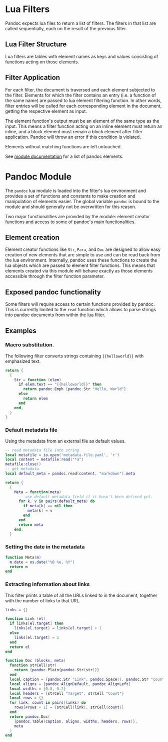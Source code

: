 Lua Filters
===========

Pandoc expects lua files to return a list of filters. The filters in that list
are called sequentially, each on the result of the previous filter.

Lua Filter Structure
--------------------

Lua filters are tables with element names as keys and values consisting
of functions acting on those elements.

Filter Application
------------------

For each filter, the document is traversed and each element subjected to
the filter. Elements for which the filter contains an entry (i.e. a
function of the same name) are passed to lua element filtering function.
In other words, filter entries will be called for each corresponding
element in the document, getting the respective element as input.

The element function's output must be an element of the same type as the
input. This means a filter function acting on an inline element must
return an inline, and a block element must remain a block element after
filter application. Pandoc will throw an error if this condition is
violated.

Elements without matching functions are left untouched.

See [module documentation](pandoc-module.html) for a list of pandoc
elements.


Pandoc Module
=============

The `pandoc` lua module is loaded into the filter's lua environment and
provides a set of functions and constants to make creation and
manipulation of elements easier. The global variable `pandoc` is bound
to the module and should generally not be overwritten for this reason.

Two major functionalities are provided by the module: element creator
functions and access to some of pandoc's main functionalities.

Element creation
----------------

Element creator functions like `Str`, `Para`, and `Doc` are designed to
allow easy creation of new elements that are simple to use and can be
read back from the lua environment. Internally, pandoc uses these
functions to create the lua objects which are passed to element filter
functions. This means that elements created via this module will behave
exactly as those elements accessible through the filter function parameter.

Exposed pandoc functionality
----------------------------

Some filters will require access to certain functions provided by
pandoc. This is currently limited to the `read` function which allows to
parse strings into pandoc documents from within the lua filter.


Examples
--------

### Macro substitution.

The following filter converts strings containing `{{helloworld}}` with
emphasized text.

``` lua
return {
  {
    Str = function (elem)
      if elem.text == "{{helloworld}}" then
        return pandoc.Emph {pandoc.Str "Hello, World"}
      else
        return elem
      end
    end,
  }
}
```

### Default metadata file

Using the metadata from an external file as default values.

``` lua
-- read metadata file into string
local metafile = io.open('metadata-file.yaml', 'r')
local content = metafile:read("*a")
metafile:close()
-- get metadata
local default_meta = pandoc.read(content, "markdown").meta

return {
  {
    Meta = function(meta)
      -- use default metadata field if it hasn't been defined yet.
      for k, v in pairs(default_meta) do
        if meta[k] == nil then
          meta[k] = v
        end
      end
      return meta
    end,
  }
```

### Setting the date in the metadata

```lua
function Meta(m)
  m.date = os.date("%B %e, %Y")
  return m
end
```

### Extracting information about links

This filter prints a table of all the URLs linked to
in the document, together with the number of links to
that URL.

```lua
links = {}

function Link (el)
  if links[el.target] then
    links[el.target] = links[el.target] + 1
  else
    links[el.target] = 1
  end
  return el
end

function Doc (blocks, meta)
  function strCell(str)
    return {pandoc.Plain{pandoc.Str(str)}}
  end
  local caption = {pandoc.Str "Link", pandoc.Space(), pandoc.Str "count"}
  local aligns = {pandoc.AlignDefault, pandoc.AlignLeft}
  local widths = {0.8, 0.2}
  local headers = {strCell "Target", strCell "Count"}
  local rows = {}
  for link, count in pairs(links) do
    rows[#rows + 1] = {strCell(link), strCell(count)}
  end
  return pandoc.Doc(
    {pandoc.Table(caption, aligns, widths, headers, rows)},
    meta
  )
end
```
